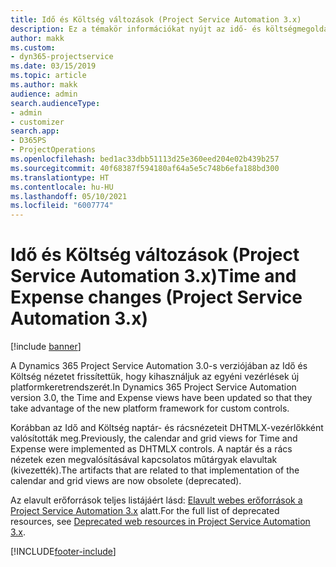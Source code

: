 ```yaml
---
title: Idő és Költség változások (Project Service Automation 3.x)
description: Ez a témakör információkat nyújt az idő- és költségmegoldások változásairól.
author: makk
ms.custom:
- dyn365-projectservice
ms.date: 03/15/2019
ms.topic: article
ms.author: makk
audience: admin
search.audienceType:
- admin
- customizer
search.app:
- D365PS
- ProjectOperations
ms.openlocfilehash: bed1ac33dbb51113d25e360eed204e02b439b257
ms.sourcegitcommit: 40f68387f594180af64a5e5c748b6efa188bd300
ms.translationtype: HT
ms.contentlocale: hu-HU
ms.lasthandoff: 05/10/2021
ms.locfileid: "6007774"
---
```

# <a name="time-and-expense-changes-project-service-automation-3x"></a><span data-ttu-id="d34d2-103">Idő és Költség változások (Project Service Automation 3.x)</span><span class="sxs-lookup"><span data-stu-id="d34d2-103">Time and Expense changes (Project Service Automation 3.x)</span></span>

[!include [banner](../../includes/psa-now-project-operations.md)]

<span data-ttu-id="d34d2-104">A Dynamics 365 Project Service Automation 3.0-s verziójában az Idő és Költség nézetet frissítettük, hogy kihasználjuk az egyéni vezérlések új platformkeretrendszerét.</span><span class="sxs-lookup"><span data-stu-id="d34d2-104">In Dynamics 365 Project Service Automation version 3.0, the Time and Expense views have been updated so that they take advantage of the new platform framework for custom controls.</span></span>

<span data-ttu-id="d34d2-105">Korábban az Idő and Költség naptár- és rácsnézeteit DHTMLX-vezérlőkként valósították meg.</span><span class="sxs-lookup"><span data-stu-id="d34d2-105">Previously, the calendar and grid views for Time and Expense were implemented as DHTMLX controls.</span></span> <span data-ttu-id="d34d2-106">A naptár és a rács nézetek ezen megvalósításával kapcsolatos műtárgyak elavultak (kivezették).</span><span class="sxs-lookup"><span data-stu-id="d34d2-106">The artifacts that are related to that implementation of the calendar and grid views are now obsolete (deprecated).</span></span>

<span data-ttu-id="d34d2-107">Az elavult erőforrások teljes listájáért lásd: [Elavult webes erőforrások a Project Service Automation 3.x](web-resources-deprecated-v3.x.md) alatt.</span><span class="sxs-lookup"><span data-stu-id="d34d2-107">For the full list of deprecated resources, see [Deprecated web resources in Project Service Automation 3.x](web-resources-deprecated-v3.x.md).</span></span>


[!INCLUDE[footer-include](../../includes/footer-banner.md)]